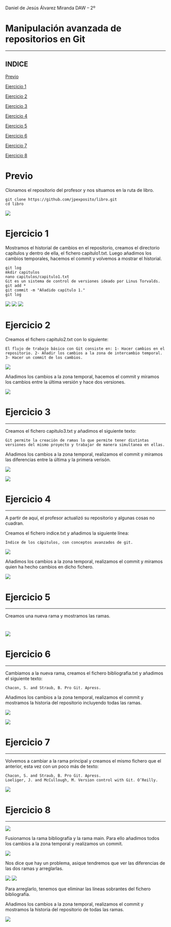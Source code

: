 ﻿Daniel de Jesús Álvarez Miranda		DAW – 2º


# Manipulación avanzada de repositorios en Git

---

##  INDICE

[Previo](#previo)

[Ejercicio 1](#item1)

[Ejercicio 2](#item2)

[Ejercicio 3](#item3)

[Ejercicio 4](#item4)

[Ejercicio 5](#item5)

[Ejercicio 6](#item6)

[Ejercicio 7](#item7)

[Ejercicio 8](#item8)

<a name = "previo"></a>

# **Previo**

Clonamos el repositorio del profesor y nos situamos en la ruta de libro.

```console
git clone https://github.com/jpexposito/libro.git
cd libro
```

![](img/01.png)

<a name = "item1"></a>
# **Ejercicio 1**

Mostramos el historial de cambios en el repositorio, creamos el directorio capítulos y dentro de ella, el fichero capítulo1.txt. Luego añadimos los cambios temporales, hacemos el commit y volvemos a mostrar el historial.

```console
git log
mkdir capitulos
nano capitulos/capitulo1.txt
Git es un sistema de control de versiones ideado por Linus Torvalds.
git add *
git commit -m "Añadido capítulo 1."
git log
```

![](img/02.png)
![](img/03.png)
![](img/04.png)

<a name = "item2"></a>
# **Ejercicio 2**

Creamos el fichero capitulo2.txt con lo siguiente:

```console
El flujo de trabajo básico con Git consiste en: 1- Hacer cambios en el repositorio. 2- Añadir los cambios a la zona de intercambio temporal. 3- Hacer un commit de los cambios.
```

![](img/05.png)

Añadimos los cambios a la zona temporal, hacemos el commit y miramos los cambios entre la última versión y hace dos versiones.

![](img/06.png)

<a name = "item3"></a>
# **Ejercicio 3**
---
Creamos el fichero capitulo3.txt y añadimos el siguiente texto:

```console
Git permite la creación de ramas lo que permite tener distintas versiones del mismo proyecto y trabajar de manera simultanea en ellas.
```

Añadimos los cambios a la zona temporal, realizamos el commit y miramos las diferencias entre la última y la primera verisón.

![](img/07.png)

![](img/08.png)

<a name = "item4"></a>
# **Ejercicio 4**
---
A partir de aquí, el profesor actualizó su repositorio y algunas cosas no cuadran.

Creamos el fichero indice.txt y añadimos la siguiente línea:

```console
Indice de los cápitulos, con conceptos avanzados de git.
```

![](img/09.png)

Añadimos los cambios a la zona temporal, realizamos el commit y miramos quien ha hecho cambios en dicho fichero.

![](img/10.png)

<a name = "item5"></a>
# **Ejercicio 5**
---
Creamos una nueva rama y mostramos las ramas.
# ![](img/11.png)

<a name = "item6"></a>
# **Ejercicio 6**
---
Cambiamos a la nueva rama, creamos el fichero bibliografia.txt y añadimos el siguiente texto:

```console
Chacon, S. and Straub, B. Pro Git. Apress.
```

Añadimos los cambios a la zona temporal, realizamos el commit y mostramos la historia del repositorio incluyendo todas las ramas.

![](img/12.png)

![](img/13.png)

<a name = "item7"></a>
# **Ejercicio 7**
---
Volvemos a cambiar a la rama principal y creamos el mismo fichero que el anterior, esta vez con un poco más de texto:

```console
Chacon, S. and Straub, B. Pro Git. Apress.
Loeliger, J. and McCullough, M. Version control with Git. O’Reilly.
```

![](img/14.png)

<a name = "item8"></a>
# **Ejercicio 8**
---
![](img/15.png)

Fusionamos la rama bibliografía y la rama main. Para ello añadimos todos los cambios a la zona temporal y realizamos un commit.

![](img/16.png)

Nos dice que hay un problema, asique tendremos que ver las diferencias de las dos ramas y arreglarlas.

![](img/17.png)
![](img/18.png)

Para arreglarlo, tenemos que eliminar las líneas sobrantes del fichero bibliografía.



Añadimos los cambios a la zona temporal, realizamos el commit y mostramos la historia del repositorio de todas las ramas.

![](img/19.png)

